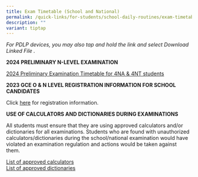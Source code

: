 ```yaml
---
title: Exam Timetable (School and National)
permalink: /quick-links/for-students/school-daily-routines/exam-timetable-school-national/
description: ""
variant: tiptap
---
```

<p><em>For PDLP devices, you may also tap and hold the link and select Download Linked File .</em>
</p>
<p><strong>2024 PRELIMINARY N-LEVEL EXAMINATION</strong>
</p>
<p><a href="/files/2024_4_N_Prelim_Schedule_FINAL_.pdf" rel="noopener noreferrer nofollow" target="_blank">2024 Preliminary Examination Timetable for 4NA &amp; 4NT students</a>
</p>
<p><strong>2023 GCE O &amp; N LEVEL REGISTRATION INFORMATION FOR SCHOOL CANDIDATES</strong>
</p>
<p>Click <a href="/files/2023_registration_information_for_school_candidates.pdf" rel="noopener noreferrer nofollow" target="_blank">here</a> for
registration information.</p>
<p><strong>USE OF CALCULATORS AND DICTIONARIES DURING EXAMINATIONS</strong>
</p>
<p>All students must ensure that they are using approved calculators and/or
dictionaries for all examinations. Students who are found with unauthorized
calculators/dictionaries during the school/national examination would have
violated an examination regulation and actions would be taken against them.</p>
<p><a href="/files/2023%20guidelines_calculators.pdf" rel="noopener noreferrer nofollow" target="_blank">List of approved calculators</a> 
<br><a href="/files/2023%20list_of_dictionaries_for_examination.pdf" rel="noopener noreferrer nofollow" target="_blank">List of approved dictionaries</a>
</p>